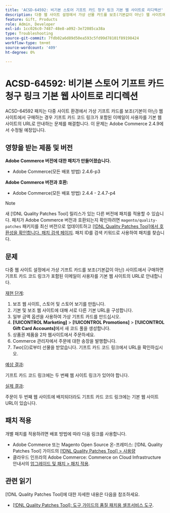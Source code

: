 ```yaml
---
title: 'ACSD-64592: 비기본 스토어 기프트 카드 청구 링크 기본 웹 사이트로 리디렉션'
description: 다중 웹 사이트 설정에서 가상 선물 카드를 보조(기본값이 아닌) 웹 사이트에서 구매할 때 이메일의 선물 카드 코드 링크에 기본 웹 사이트 URL이 있는 문제를 해결하려면 ACSD-64592 패치를 적용합니다.
feature: Gift, Products
role: Admin, Developer
exl-id: 1cc026c0-7487-48e8-a092-3e72085ca38a
type: Troubleshooting
source-git-commit: 7fdb02a6d89d50ea593c5fd99d78101f89198424
workflow-type: tm+mt
source-wordcount: '409'
ht-degree: 0%

---
```


# ACSD-64592: 비기본 스토어 기프트 카드 청구 링크 기본 웹 사이트로 리디렉션

ACSD-64592 패치는 다중 사이트 환경에서 가상 기프트 카드를 보조(기본이 아닌) 웹 사이트에서 구매하는 경우 기프트 카드 코드 링크가 포함된 이메일이 사용자를 기본 웹 사이트의 URL로 안내하는 문제를 해결합니다. 이 문제는 Adobe Commerce 2.4.9에서 수정될 예정입니다.

## 영향을 받는 제품 및 버전

**Adobe Commerce 버전에 대한 패치가 만들어졌습니다.**

* Adobe Commerce(모든 배포 방법) 2.4.6-p3

**Adobe Commerce 버전과 호환:**

* Adobe Commerce(모든 배포 방법) 2.4.4 - 2.4.7-p4

>[!NOTE]
>
>새 [!DNL Quality Patches Tool] 릴리스가 있는 다른 버전에 패치를 적용할 수 있습니다. 패치가 Adobe Commerce 버전과 호환되는지 확인하려면 `magento/quality-patches` 패키지를 최신 버전으로 업데이트하고 [[!DNL Quality Patches Tool]에서 호환성을 확인합니다. 패치 검색 페이지](https://experienceleague.adobe.com/tools/commerce-quality-patches/index.html). 패치 ID를 검색 키워드로 사용하여 패치를 찾습니다.

## 문제

다중 웹 사이트 설정에서 가상 기프트 카드를 보조(기본값이 아닌) 사이트에서 구매하면 기프트 카드 코드 링크가 포함된 이메일이 사용자를 기본 웹 사이트의 URL로 안내합니다.

<u>재현 단계</u>:

1. 보조 웹 사이트, 스토어 및 스토어 보기를 만듭니다.
1. 기본 및 보조 웹 사이트에 대해 서로 다른 기본 URL을 구성합니다.
1. 일부 금액 옵션을 사용하여 가상 기프트 카드를 만드십시오.
1. **[!UICONTROL Marketing]** > **[!UICONTROL Promotions]** > **[!UICONTROL Gift Card Accounts]**&#x200B;에서 새 코드 풀을 생성합니다.
1. 상품권 제품을 2차 웹사이트에서 주문하세요.
1. Commerce 관리자에서 주문에 대한 송장을 발행합니다.
1. *Two*(으)로부터 선물을 받았습니다. 기프트 카드 코드 링크에서 URL을 확인하십시오.

<u>예상 결과</u>:

기프트 카드 코드 링크에는 두 번째 웹 사이트 링크가 있어야 합니다.

<u>실제 결과</u>:

주문이 두 번째 웹 사이트에 배치되더라도 기프트 카드 코드 링크에는 기본 웹 사이트 URL이 있습니다.

## 패치 적용

개별 패치를 적용하려면 배포 방법에 따라 다음 링크를 사용합니다.

* Adobe Commerce 또는 Magento Open Source 온-프레미스: [!DNL Quality Patches Tool] 가이드의 [[!DNL Quality Patches Tool] > 사용량](/help/tools/quality-patches-tool/usage.md)
* 클라우드 인프라의 Adobe Commerce: Commerce on Cloud Infrastructure 안내서의 [업그레이드 및 패치 > 패치 적용](https://experienceleague.adobe.com/docs/commerce-cloud-service/user-guide/develop/upgrade/apply-patches.html).

## 관련 읽기

[!DNL Quality Patches Tool]에 대한 자세한 내용은 다음을 참조하세요.
* [[!DNL Quality Patches Tool]: 도구 가이드의 품질 패치용 셀프서비스 도구](/help/tools/quality-patches-tool/quality-patches-tool-to-self-serve-quality-patches.md).
